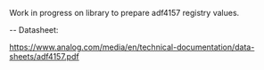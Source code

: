 Work in progress on library to prepare adf4157 registry values.

--
Datasheet:

https://www.analog.com/media/en/technical-documentation/data-sheets/adf4157.pdf
